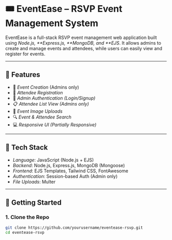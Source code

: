 # 🎟 EventEase – RSVP Event Management System

EventEase is a full-stack RSVP event management web application built using _Node.js, **Express.js, **MongoDB, and \*\*EJS_. It allows admins to create and manage events and attendees, while users can easily view and register for events.

---

## 📌 Features

- 📆 _Event Creation_ (Admins only)
- 👥 _Attendee Registration_
- 🔐 _Admin Authentication (Login/Signup)_
- 📋 _Attendee List View (Admins only)_
- 📁 _Event Image Uploads_
- 🔍 _Event & Attendee Search_
- 💻 _Responsive UI (Partially Responsive)_

---

## 🔧 Tech Stack

- _Language_: JavaScript (Node.js + EJS)
- _Backend_: Node.js, Express.js, MongoDB (Mongoose)
- _Frontend_: EJS Templates, Tailwind CSS, FontAwesome
- _Authentication_: Session-based Auth (Admin only)
- _File Uploads_: Multer

---

## 🚀 Getting Started

### 1. Clone the Repo

```bash
git clone https://github.com/yourusername/eventease-rsvp.git
cd eventease-rsvp
```
